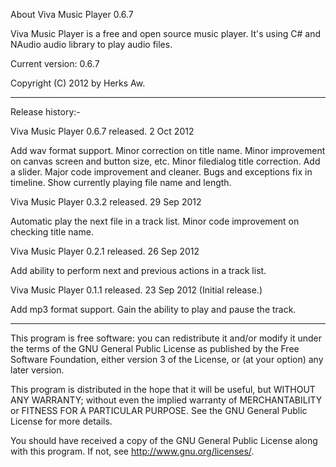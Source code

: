 About Viva Music Player 0.6.7

Viva Music Player is a free and open source music player. It's using C# and NAudio audio library to play audio files.

Current version: 0.6.7

Copyright (C) 2012 by Herks Aw.

----------------------------------------------
Release history:-

Viva Music Player 0.6.7 released. 2 Oct 2012

Add wav format support.
Minor correction on title name.
Minor improvement on canvas screen and button size, etc.
Minor filedialog title correction.
Add a slider.
Major code improvement and cleaner.
Bugs and exceptions fix in timeline.
Show currently playing file name and length.

Viva Music Player 0.3.2 released. 29 Sep 2012

Automatic play the next file in a track list.
Minor code improvement on checking title name.

Viva Music Player 0.2.1 released. 26 Sep 2012

Add ability to perform next and previous actions in a track list.

Viva Music Player 0.1.1 released. 23 Sep 2012
(Initial release.)

Add mp3 format support.
Gain the ability to play and pause the track.

----------------------------------------------

This program is free software: you can redistribute it and/or modify it under the terms of the GNU General Public License as published by the Free Software Foundation, either version 3 of the License, or (at your option) any later version.

This program is distributed in the hope that it will be useful, but WITHOUT ANY WARRANTY; without even the implied warranty of MERCHANTABILITY or FITNESS FOR A PARTICULAR PURPOSE. See the GNU General Public License for more details.

You should have received a copy of the GNU General Public License along with this program. If not, see <http://www.gnu.org/licenses/>.




